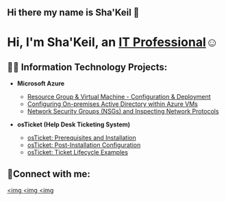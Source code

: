 ## Hi there my name is Sha'Keil 👋

<h1>Hi, I'm Sha'Keil, an <a href="https://linkedin.com/in/Josh">IT Professional</a>☺</h1>

<h2>👨‍💻 Information Technology Projects:</h2>

- <b>Microsoft Azure</b>
  - [Resource Group & Virtual Machine - Configuration & Deployment](https://github.com/shakdavis/virtualmachinesconfig)
  - [Configuring On-premises Active Directory within Azure VMs](https://github.com/shakdavis/activedirectory-config)
  - [Network Security Groups (NSGs) and Inspecting Network Protocols]()

- <b>osTicket (Help Desk Ticketing System)</b>
  - [osTicket: Prerequisites and Installation](https://github.com/joshmadakorcc/osticket-prereqs)
  - [osTicket: Post-Installation Configuration](https://github.com/joshmadakorcc/post-install-config)
  - [osTicket: Ticket Lifecycle Examples]()

<h2>🤳Connect with me:</h2>

[<img ][twitter]
[<img ][linkedin]
[<img][instagram]

[twitter]: https://twitter.com/Josh
[instagram]: https://www.instagram.com/Josh
[linkedin]: https://linkedin.com/in/Josh
